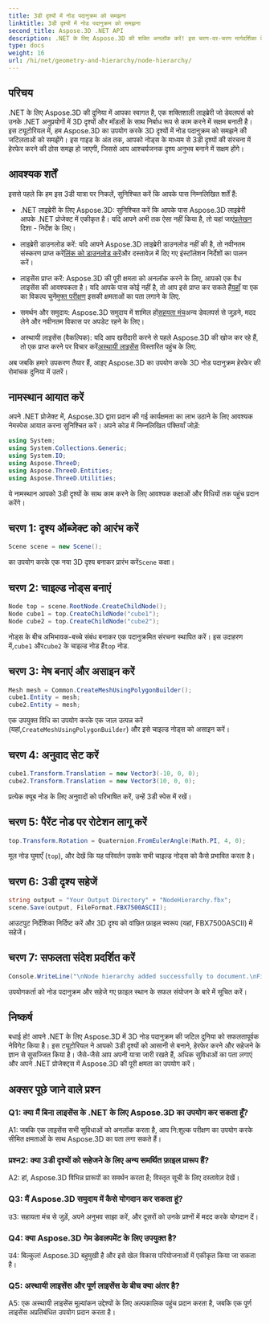 ```yaml
---
title: 3डी दृश्यों में नोड पदानुक्रम को समझना
linktitle: 3डी दृश्यों में नोड पदानुक्रम को समझना
second_title: Aspose.3D .NET API
description: .NET के लिए Aspose.3D की शक्ति अनलॉक करें! इस चरण-दर-चरण मार्गदर्शिका के साथ नोड पदानुक्रम हेरफेर में गोता लगाएँ। सहजता से आश्चर्यजनक 3डी दृश्य बनाएं।
type: docs
weight: 16
url: /hi/net/geometry-and-hierarchy/node-hierarchy/
---
```

## परिचय

.NET के लिए Aspose.3D की दुनिया में आपका स्वागत है, एक शक्तिशाली लाइब्रेरी जो डेवलपर्स को उनके .NET अनुप्रयोगों में 3D दृश्यों और मॉडलों के साथ निर्बाध रूप से काम करने में सक्षम बनाती है। इस ट्यूटोरियल में, हम Aspose.3D का उपयोग करके 3D दृश्यों में नोड पदानुक्रम को समझने की जटिलताओं को समझेंगे। इस गाइड के अंत तक, आपको नोड्स के माध्यम से 3डी दृश्यों की संरचना में हेरफेर करने की ठोस समझ हो जाएगी, जिससे आप आश्चर्यजनक दृश्य अनुभव बनाने में सक्षम होंगे।

## आवश्यक शर्तें

इससे पहले कि हम इस 3डी यात्रा पर निकलें, सुनिश्चित करें कि आपके पास निम्नलिखित शर्तें हैं:

-  .NET लाइब्रेरी के लिए Aspose.3D: सुनिश्चित करें कि आपके पास Aspose.3D लाइब्रेरी आपके .NET प्रोजेक्ट में एकीकृत है। यदि आपने अभी तक ऐसा नहीं किया है, तो यहां जाएं[प्रलेखन](https://reference.aspose.com/3d/net/) दिशा - निर्देश के लिए।

-  लाइब्रेरी डाउनलोड करें: यदि आपने Aspose.3D लाइब्रेरी डाउनलोड नहीं की है, तो नवीनतम संस्करण प्राप्त करें[लिंक को डाउनलोड करें](https://releases.aspose.com/3d/net/)और दस्तावेज़ में दिए गए इंस्टॉलेशन निर्देशों का पालन करें।

-  लाइसेंस प्राप्त करें: Aspose.3D की पूरी क्षमता को अनलॉक करने के लिए, आपको एक वैध लाइसेंस की आवश्यकता है। यदि आपके पास कोई नहीं है, तो आप इसे प्राप्त कर सकते हैं[यहाँ](https://purchase.aspose.com/buy) या एक का विकल्प चुनें[मुफ्त परीक्षण](https://releases.aspose.com/) इसकी क्षमताओं का पता लगाने के लिए.

-  समर्थन और समुदाय: Aspose.3D समुदाय में शामिल हों[सहयता मंच](https://forum.aspose.com/c/3d/18)अन्य डेवलपर्स से जुड़ने, मदद लेने और नवीनतम विकास पर अपडेट रहने के लिए।

-  अस्थायी लाइसेंस (वैकल्पिक): यदि आप खरीदारी करने से पहले Aspose.3D की खोज कर रहे हैं, तो एक प्राप्त करने पर विचार करें[अस्थायी लाइसेंस](https://purchase.aspose.com/temporary-license/) विस्तारित पहुंच के लिए.

अब जबकि हमारे उपकरण तैयार हैं, आइए Aspose.3D का उपयोग करके 3D नोड पदानुक्रम हेरफेर की रोमांचक दुनिया में उतरें।

## नामस्थान आयात करें

अपने .NET प्रोजेक्ट में, Aspose.3D द्वारा प्रदान की गई कार्यक्षमता का लाभ उठाने के लिए आवश्यक नेमस्पेस आयात करना सुनिश्चित करें। अपने कोड में निम्नलिखित पंक्तियाँ जोड़ें:

```csharp
using System;
using System.Collections.Generic;
using System.IO;
using Aspose.ThreeD;
using Aspose.ThreeD.Entities;
using Aspose.ThreeD.Utilities;
```

ये नामस्थान आपको 3डी दृश्यों के साथ काम करने के लिए आवश्यक कक्षाओं और विधियों तक पहुंच प्रदान करेंगे।

## चरण 1: दृश्य ऑब्जेक्ट को आरंभ करें

```csharp
Scene scene = new Scene();
```

 का उपयोग करके एक नया 3D दृश्य बनाकर प्रारंभ करें`Scene` कक्षा।

## चरण 2: चाइल्ड नोड्स बनाएं

```csharp
Node top = scene.RootNode.CreateChildNode();
Node cube1 = top.CreateChildNode("cube1");
Node cube2 = top.CreateChildNode("cube2");
```

 नोड्स के बीच अभिभावक-बच्चे संबंध बनाकर एक पदानुक्रमित संरचना स्थापित करें। इस उदाहरण में,`cube1` और`cube2` के चाइल्ड नोड हैं`top` नोड.

## चरण 3: मेष बनाएं और असाइन करें

```csharp
Mesh mesh = Common.CreateMeshUsingPolygonBuilder();
cube1.Entity = mesh;
cube2.Entity = mesh;
```

 एक उपयुक्त विधि का उपयोग करके एक जाल उत्पन्न करें (यहां,`CreateMeshUsingPolygonBuilder`) और इसे चाइल्ड नोड्स को असाइन करें।

## चरण 4: अनुवाद सेट करें

```csharp
cube1.Transform.Translation = new Vector3(-10, 0, 0);
cube2.Transform.Translation = new Vector3(10, 0, 0);
```

प्रत्येक क्यूब नोड के लिए अनुवादों को परिभाषित करें, उन्हें 3डी स्पेस में रखें।

## चरण 5: पैरेंट नोड पर रोटेशन लागू करें

```csharp
top.Transform.Rotation = Quaternion.FromEulerAngle(Math.PI, 4, 0);
```

मूल नोड घुमाएँ (`top`), और देखें कि यह परिवर्तन उसके सभी चाइल्ड नोड्स को कैसे प्रभावित करता है।

## चरण 6: 3डी दृश्य सहेजें

```csharp
string output = "Your Output Directory" + "NodeHierarchy.fbx";
scene.Save(output, FileFormat.FBX7500ASCII);
```

आउटपुट निर्देशिका निर्दिष्ट करें और 3D दृश्य को वांछित फ़ाइल स्वरूप (यहां, FBX7500ASCII) में सहेजें।

## चरण 7: सफलता संदेश प्रदर्शित करें

```csharp
Console.WriteLine("\nNode hierarchy added successfully to document.\nFile saved at " + output);
```

उपयोगकर्ता को नोड पदानुक्रम और सहेजे गए फ़ाइल स्थान के सफल संयोजन के बारे में सूचित करें।

## निष्कर्ष

बधाई हो! आपने .NET के लिए Aspose.3D में 3D नोड पदानुक्रम की जटिल दुनिया को सफलतापूर्वक नेविगेट किया है। इस ट्यूटोरियल ने आपको 3डी दृश्यों को आसानी से बनाने, हेरफेर करने और सहेजने के ज्ञान से सुसज्जित किया है। जैसे-जैसे आप अपनी यात्रा जारी रखते हैं, अधिक सुविधाओं का पता लगाएं और अपने .NET प्रोजेक्ट्स में Aspose.3D की पूरी क्षमता का उपयोग करें।

## अक्सर पूछे जाने वाले प्रश्न

### Q1: क्या मैं बिना लाइसेंस के .NET के लिए Aspose.3D का उपयोग कर सकता हूँ?

A1: जबकि एक लाइसेंस सभी सुविधाओं को अनलॉक करता है, आप नि:शुल्क परीक्षण का उपयोग करके सीमित क्षमताओं के साथ Aspose.3D का पता लगा सकते हैं।

### प्रश्न2: क्या 3डी दृश्यों को सहेजने के लिए अन्य समर्थित फ़ाइल प्रारूप हैं?

A2: हां, Aspose.3D विभिन्न प्रारूपों का समर्थन करता है; विस्तृत सूची के लिए दस्तावेज़ देखें।

### Q3: मैं Aspose.3D समुदाय में कैसे योगदान कर सकता हूं?

उ3: सहायता मंच से जुड़ें, अपने अनुभव साझा करें, और दूसरों को उनके प्रश्नों में मदद करके योगदान दें।

### Q4: क्या Aspose.3D गेम डेवलपमेंट के लिए उपयुक्त है?

उ4: बिल्कुल! Aspose.3D बहुमुखी है और इसे खेल विकास परियोजनाओं में एकीकृत किया जा सकता है।

### Q5: अस्थायी लाइसेंस और पूर्ण लाइसेंस के बीच क्या अंतर है?

A5: एक अस्थायी लाइसेंस मूल्यांकन उद्देश्यों के लिए अल्पकालिक पहुंच प्रदान करता है, जबकि एक पूर्ण लाइसेंस अप्रतिबंधित उपयोग प्रदान करता है।